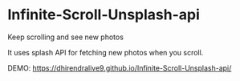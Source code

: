 # Infinite-Scroll-Unsplash-api
Keep scrolling and see new photos

It uses splash API for fetching new photos when you scroll. 

DEMO: https://dhirendralive9.github.io/Infinite-Scroll-Unsplash-api/
